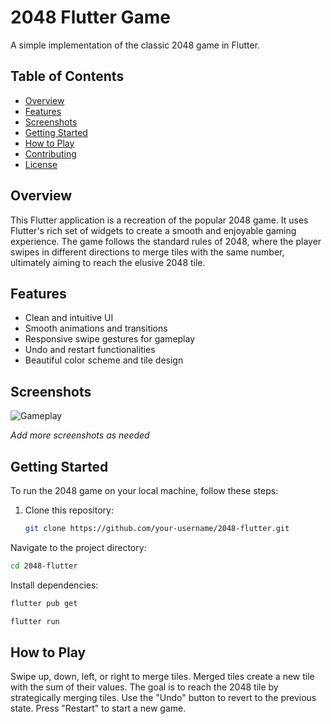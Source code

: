# 2048 Flutter Game

A simple implementation of the classic 2048 game in Flutter.

## Table of Contents

- [Overview](#overview)
- [Features](#features)
- [Screenshots](#screenshots)
- [Getting Started](#getting-started)
- [How to Play](#how-to-play)
- [Contributing](#contributing)
- [License](#license)

## Overview

This Flutter application is a recreation of the popular 2048 game. It uses Flutter's rich set of widgets to create a smooth and enjoyable gaming experience. The game follows the standard rules of 2048, where the player swipes in different directions to merge tiles with the same number, ultimately aiming to reach the elusive 2048 tile.

## Features

- Clean and intuitive UI
- Smooth animations and transitions
- Responsive swipe gestures for gameplay
- Undo and restart functionalities
- Beautiful color scheme and tile design

## Screenshots

![Gameplay](screenshots/gameplay.png)

*Add more screenshots as needed*

## Getting Started

To run the 2048 game on your local machine, follow these steps:

1. Clone this repository:

   ```bash
   git clone https://github.com/your-username/2048-flutter.git
   ````

Navigate to the project directory:

   ```bash
   cd 2048-flutter
   ````
Install dependencies:

   ```bash
   flutter pub get
   ````

   ```bash
   flutter run
   ````

## How to Play
Swipe up, down, left, or right to merge tiles.
Merged tiles create a new tile with the sum of their values.
The goal is to reach the 2048 tile by strategically merging tiles.
Use the "Undo" button to revert to the previous state.
Press "Restart" to start a new game.
